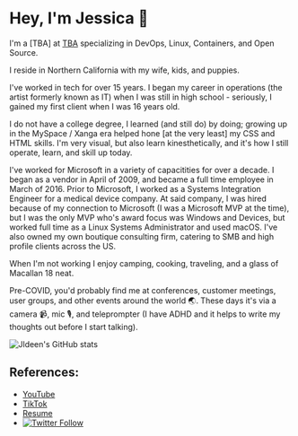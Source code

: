 # Hey, I'm Jessica 🥃

I'm a [TBA] at [TBA](https://jessicadeen.com) specializing in DevOps, Linux, Containers, and Open Source.

I reside in Northern California with my wife, kids, and puppies.

I've worked in tech for over 15 years. I began my career in operations (the artist formerly known as IT) when I was still in high school - seriously, I gained my first client when I was 16 years old.

I do not have a college degree, I learned (and still do) by doing; growing up in the MySpace / Xanga era helped hone [at the very least] my CSS and HTML skills. I'm very visual, but also learn kinesthetically, and it's how I still operate, learn, and skill up today.

I've worked for Microsoft in a variety of capacitities for over a decade. I began as a vendor in April of 2009, and became a full time employee in March of 2016. Prior to Microsoft, I worked as a Systems Integration Engineer for a medical device company. At said company, I was hired because of my connection to Microsoft (I was a Microsoft MVP at the time), but I was the only MVP who's award focus was Windows and Devices, but worked full time as a Linux Systems Administrator and used macOS. I've also owned my own boutique consulting firm, catering to SMB and high profile clients across the US. 

When I'm not working I enjoy camping, cooking, traveling, and a glass of Macallan 18 neat. 

Pre-COVID, you'd probably find me at conferences, customer meetings, user groups, and other events around the world 🌏. These days it's via a camera 📹, mic 🎙, and teleprompter (I have ADHD and it helps to write my thoughts out before I start talking).

![Jldeen's GitHub stats](https://github-readme-stats.vercel.app/api?username=jldeen&theme=dracula&show_icons=true)


## References:

- [YouTube](https://youtube.com/c/jessicadeen20)
- [TikTok](https://www.tiktok.com/@jldeen)
- [Resume](https://resume.jessicadeen.com)
- [![Twitter Follow](https://img.shields.io/twitter/follow/jldeen?logo=twitter&style=plastic)](https://twitter.com/intent/follow?screen_name=jldeen)
  
